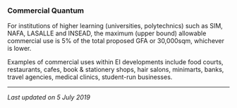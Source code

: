 ### Commercial Quantum

For institutions of higher learning (universities, polytechnics) such as
SIM, NAFA, LASALLE and INSEAD, the maximum (upper bound) allowable
commercial use is 5% of the total proposed GFA or 30,000sqm, whichever
is lower.

Examples of commercial uses within EI developments include food courts,
restaurants, cafes, book & stationery shops, hair salons, minimarts,
banks, travel agencies, medical clinics, student-run businesses.

------------------------------------------------------------------------

*Last updated on 5 July 2019*

### 
